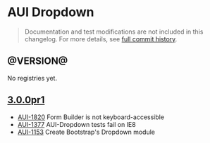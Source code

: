 # AUI Dropdown

> Documentation and test modifications are not included in this changelog. For more details, see [full commit history](https://github.com/liferay/alloy-ui/commits/master/src/aui-dropdown).

## @VERSION@

No registries yet.

## [3.0.0pr1](https://github.com/liferay/alloy-ui/releases/tag/3.0.0pr1)

* [AUI-1820](https://issues.liferay.com/browse/AUI-1820) Form Builder is not keyboard-accessible
* [AUI-1377](https://issues.liferay.com/browse/AUI-1377) AUI-Dropdown tests fail on IE8
* [AUI-1153](https://issues.liferay.com/browse/AUI-1153) Create Bootstrap's Dropdown module
